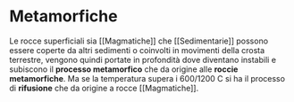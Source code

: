 # Metamorfiche

Le rocce superficiali sia [[Magmatiche]] che [[Sedimentarie]] possono essere coperte da altri sedimenti o coinvolti in movimenti della crosta terrestre, vengono quindi portate in profondità dove diventano instabili e subiscono il <b>processo metamorfico</b> che da origine alle <b>roccie metamorfiche</b>. Ma se la temperatura supera i 600/1200 C si ha il processo di <b>rifusione</b> che da origine a rocce [[Magmatiche]].